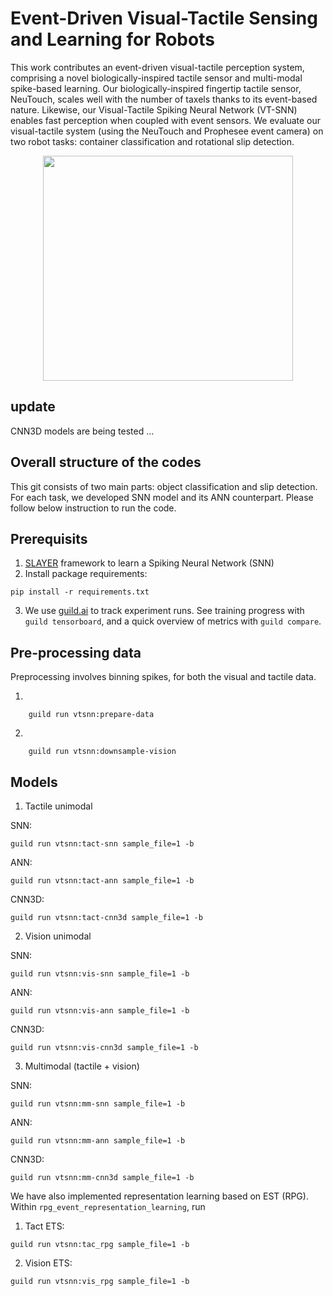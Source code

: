 # Event-Driven Visual-Tactile Sensing and Learning for Robots

This work contributes an event-driven visual-tactile perception system, comprising a novel biologically-inspired tactile
sensor and multi-modal spike-based learning. Our biologically-inspired fingertip tactile sensor, NeuTouch, scales well with the
number of taxels thanks to its event-based nature. Likewise, our Visual-Tactile Spiking Neural Network (VT-SNN) enables fast
perception when coupled with event sensors. We evaluate our visual-tactile system (using the NeuTouch and Prophesee event camera) on two robot tasks: container classification and rotational slip detection.

<p align="center">
<img src="https://github.com/tasbolat1/VT_SNN/blob/master/auxiliary_files/VT_SNN.png" height="360" width="400">
</p>

## update
CNN3D models are being tested ...

## Overall structure of the codes
This git consists of two main parts: object classification and slip detection. For each task, we developed SNN model and its ANN counterpart. Please follow below instruction to run the code.

## Prerequisits

1. [SLAYER](https://github.com/bamsumit/slayerPytorch) framework to learn a Spiking Neural Network (SNN)
2. Install package requirements:
```
pip install -r requirements.txt
```
3. We use [guild.ai](https://github.com/guildai/guildai) to track
experiment runs. See training progress with `guild tensorboard`, and a quick overview
of metrics with `guild compare`.

## Pre-processing data

Preprocessing involves binning spikes, for both the visual and tactile
data.

1. 
```
    guild run vtsnn:prepare-data

```
2. 
```
    guild run vtsnn:downsample-vision

```
## Models

1. Tactile unimodal

SNN:

```
guild run vtsnn:tact-snn sample_file=1 -b
```
ANN:

```
guild run vtsnn:tact-ann sample_file=1 -b
```
CNN3D:

```
guild run vtsnn:tact-cnn3d sample_file=1 -b
```
2. Vision unimodal

SNN:

```
guild run vtsnn:vis-snn sample_file=1 -b
```
ANN:

```
guild run vtsnn:vis-ann sample_file=1 -b
```
CNN3D:

```
guild run vtsnn:vis-cnn3d sample_file=1 -b
```
3. Multimodal (tactile + vision)

SNN:

```
guild run vtsnn:mm-snn sample_file=1 -b
```
ANN:

```
guild run vtsnn:mm-ann sample_file=1 -b
```
CNN3D:

```
guild run vtsnn:mm-cnn3d sample_file=1 -b
```
We have also implemented representation learning based on EST (RPG). Within ```rpg_event_representation_learning```, run

1. Tact ETS:
```
guild run vtsnn:tac_rpg sample_file=1 -b
```
2. Vision ETS:
```
guild run vtsnn:vis_rpg sample_file=1 -b
```
